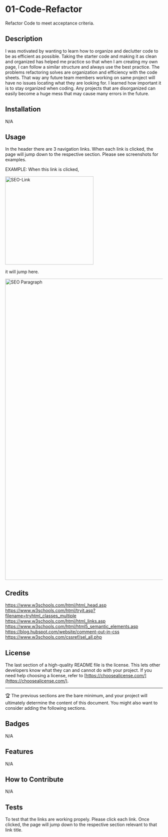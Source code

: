 # 01-Code-Refactor
Refactor Code to meet acceptance criteria.

## Description

I was motivated by wanting to learn how to organize and declutter code to be as efficient as possible. Taking the starter code and making it as clean and organized has helped me practice so that when I am creating my own page, I can follow a similar structure and always use the best practice. The problems refactoring solves are organization and efficiency with the code sheets. That way any future team members working on same project will have no issues locating what they are looking for. I learned how important it is to stay organized when coding. Any projects that are disorganized can easily become a huge mess that may cause many errors in the future.


## Installation

N/A

## Usage

In the header there are 3 navigation links. When each link is clicked, the page will jump down to the respective section. Please see screenshots for examples. 

EXAMPLE: 
When this link is clicked,

<img width="282" alt="SEO-Link" src="https://github.com/samamiraa/01-Code-Refactor/assets/146762114/a3c471d8-7e50-447f-97e0-ce9ab714749e">

it will jump here.

<img width="962" alt="SEO Paragraph" src="https://github.com/samamiraa/01-Code-Refactor/assets/146762114/e00b0633-5cbc-425c-ad7d-d5491de0c0c6">

## Credits

https://www.w3schools.com/html/html_head.asp
https://www.w3schools.com/html/tryit.asp?filename=tryhtml_classes_multiple
https://www.w3schools.com/html/html_links.asp
https://www.w3schools.com/html/html5_semantic_elements.asp
https://blog.hubspot.com/website/comment-out-in-css
https://www.w3schools.com/cssref/sel_all.php


## License

The last section of a high-quality README file is the license. This lets other developers know what they can and cannot do with your project. If you need help choosing a license, refer to [https://choosealicense.com/](https://choosealicense.com/).

---

🏆 The previous sections are the bare minimum, and your project will ultimately determine the content of this document. You might also want to consider adding the following sections.

## Badges

N/A

## Features

N/A

## How to Contribute

N/A

## Tests

To test that the links are working propely. Please click each link. Once clicked, the page will jump down to the respective section relevant to that link title.